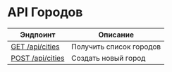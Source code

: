 # API Городов

| Эндпоинт                            | Описание                                        |
|-------------------------------------|-------------------------------------------------|
| [GET /api/cities](list.md)          | Получить список городов                         |
| [POST /api/cities](create.md)       | Создать новый город                             |
